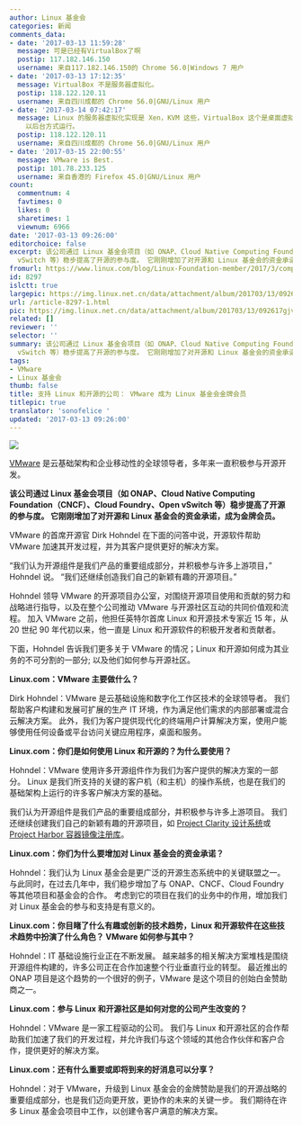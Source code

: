 ```yaml
---
author: Linux 基金会
categories: 新闻
comments_data:
- date: '2017-03-13 11:59:28'
  message: 可是已经有VirtualBox了啊
  postip: 117.182.146.150
  username: 来自117.182.146.150的 Chrome 56.0|Windows 7 用户
- date: '2017-03-13 17:12:35'
  message: VirtualBox 不是服务器虚拟化。
  postip: 118.122.120.11
  username: 来自四川成都的 Chrome 56.0|GNU/Linux 用户
- date: '2017-03-14 07:42:17'
  message: Linux 的服务器虚拟化实现是 Xen，KVM 这些，VirtualBox 这个是桌面虚拟化，哪怕 VirtualBox 支持 Guest
    以后台方式运行。
  postip: 118.122.120.11
  username: 来自四川成都的 Chrome 56.0|GNU/Linux 用户
- date: '2017-03-15 22:00:55'
  message: VMware is Best.
  postip: 101.78.233.125
  username: 来自香港的 Firefox 45.0|GNU/Linux 用户
count:
  commentnum: 4
  favtimes: 0
  likes: 0
  sharetimes: 1
  viewnum: 6966
date: '2017-03-13 09:26:00'
editorchoice: false
excerpt: 该公司通过 Linux 基金会项目（如 ONAP、Cloud Native Computing Foundation（CNCF）、Cloud Foundry、Open
  vSwitch 等）稳步提高了开源的参与度。 它刚刚增加了对开源和 Linux 基金会的资金承诺，成为金牌会员。
fromurl: https://www.linux.com/blog/Linux-Foundation-member/2017/3/companies-support-linux-and-open-source-vmware
id: 8297
islctt: true
largepic: https://img.linux.net.cn/data/attachment/album/201703/13/092617gjvv5pvpdzz3xdek.jpg
url: /article-8297-1.html
pic: https://img.linux.net.cn/data/attachment/album/201703/13/092617gjvv5pvpdzz3xdek.jpg.thumb.jpg
related: []
reviewer: ''
selector: ''
summary: 该公司通过 Linux 基金会项目（如 ONAP、Cloud Native Computing Foundation（CNCF）、Cloud Foundry、Open
  vSwitch 等）稳步提高了开源的参与度。 它刚刚增加了对开源和 Linux 基金会的资金承诺，成为金牌会员。
tags:
- VMware
- Linux 基金会
thumb: false
title: 支持 Linux 和开源的公司： VMware 成为 Linux 基金会金牌会员
titlepic: true
translator: 'sonofelice '
updated: '2017-03-13 09:26:00'
---
```


![](/data/attachment/album/201703/13/092617gjvv5pvpdzz3xdek.jpg)


[VMware](http://www.vmware.com/) 是云基础架构和企业移动性的全球领导者，多年来一直积极参与开源开发。


**该公司通过 Linux 基金会项目（如 ONAP、Cloud Native Computing Foundation（CNCF）、Cloud Foundry、Open vSwitch 等）稳步提高了开源的参与度。 它刚刚增加了对开源和 Linux 基金会的资金承诺，成为金牌会员。**


VMware 的首席开源官 Dirk Hohndel 在下面的问答中说，开源软件帮助 VMware 加速其开发过程，并为其客户提供更好的解决方案。


“我们认为开源组件是我们产品的重要组成部分，并积极参与许多上游项目，” Hohndel 说。 “我们还继续创造我们自己的新颖有趣的开源项目。”


Hohndel 领导 VMware 的开源项目办公室，对围绕开源项目使用和贡献的努力和战略进行指导，以及在整个公司推动 VMware 与开源社区互动的共同价值观和流程。 加入 VMware 之前，他担任英特尔首席 Linux 和开源技术专家近 15 年，从 20 世纪 90 年代初以来，他一直是 Linux 和开源软件的积极开发者和贡献者。


下面，Hohndel 告诉我们更多关于 VMware 的情况；Linux 和开源如何成为其业务的不可分割的一部分; 以及他们如何参与开源社区。


**Linux.com：VMware 主要做什么？**


Dirk Hohndel：VMware 是云基础设施和数字化工作区技术的全球领导者。 我们帮助客户构建和发展可扩展的生产 IT 环境，作为满足他们需求的内部部署或混合云解决方案。 此外，我们为客户提供现代化的终端用户计算解决方案，使用户能够使用任何设备或平台访问关键应用程序，桌面和服务。


**Linux.com：你们是如何使用 Linux 和开源的？为什么要使用？**


Hohndel：VMware 使用许多开源组件作为我们为客户提供的解决方案的一部分。 Linux 是我们所支持的关键的客户机（和主机）的操作系统，也是在我们的基础架构上运行的许多客户解决方案的基础。


我们认为开源组件是我们产品的重要组成部分，并积极参与许多上游项目。 我们还继续创建我们自己的新颖有趣的开源项目，如 [Project Clarity 设计系统](https://vmware.github.io/clarity/)或 [Project Harbor 容器镜像注册库](https://vmware.github.io/harbor/)。


**Linux.com：你们为什么要增加对 Linux 基金会的资金承诺？**


Hohndel：我们认为 Linux 基金会是更广泛的开源生态系统中的关键联盟之一。 与此同时，在过去几年中，我们稳步增加了与 ONAP、CNCF、Cloud Foundry 等其他项目和基金会的合作。 考虑到它的项目在我们的业务中的作用，增加我们对 Linux 基金会的参与和支持是有意义的。


**Linux.com：你目睹了什么有趣或创新的技术趋势，Linux 和开源软件在这些技术趋势中扮演了什么角色？ VMware 如何参与其中？**


Hohndel：IT 基础设施行业正在不断发展。 越来越多的相关解决方案堆栈是围绕开源组件构建的，许多公司正在合作加速整个行业垂直行业的转型。 最近推出的 ONAP 项目是这个趋势的一个很好的例子，VMware 是这个项目的创始白金赞助商之一。


**Linux.com：参与 Linux 和开源社区是如何对您的公司产生改变的？**


Hohndel：VMware 是一家工程驱动的公司。 我们与 Linux 和开源社区的合作帮助我们加速了我们的开发过程，并允许我们与这个领域的其他合作伙伴和客户合作，提供更好的解决方案。


**Linux.com：还有什么重要或即将到来的好消息可以分享？**


Hohndel：对于 VMware，升级到 Linux 基金会的金牌赞助是我们的开源战略的重要组成部分，也是我们迈向更开放，更协作的未来的关键一步。 我们期待在许多 Linux 基金会项目中工作，以创建令客户满意的解决方案。